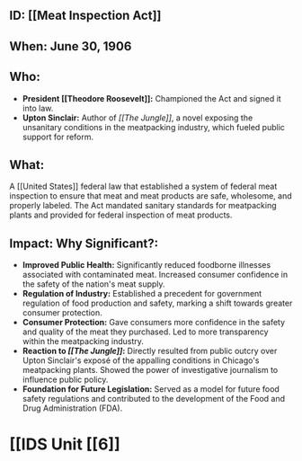 ## ID: [[Meat Inspection Act]]

## When: June 30, 1906

## Who: 
* **President [[Theodore Roosevelt]]:**  Championed the Act and signed it into law.
* **Upton Sinclair:**  Author of *[[The Jungle]]*, a novel exposing the unsanitary conditions in the meatpacking industry, which fueled public support for reform.

## What: 
A [[United States]] federal law that established a system of federal meat inspection to ensure that meat and meat products are safe, wholesome, and properly labeled.  The Act mandated sanitary standards for meatpacking plants and provided for federal inspection of meat products.

## Impact: Why Significant?:
* **Improved Public Health:**  Significantly reduced foodborne illnesses associated with contaminated meat.  Increased consumer confidence in the safety of the nation's meat supply.
* **Regulation of Industry:** Established a precedent for government regulation of food production and safety, marking a shift towards greater consumer protection.
* **Consumer Protection:** Gave consumers more confidence in the safety and quality of the meat they purchased.  Led to more transparency within the meatpacking industry.
* **Reaction to *[[The Jungle]]*:**  Directly resulted from public outcry over Upton Sinclair's exposé of the appalling conditions in Chicago's meatpacking plants.  Showed the power of investigative journalism to influence public policy.
* **Foundation for Future Legislation:** Served as a model for future food safety regulations and contributed to the development of the Food and Drug Administration (FDA).

# [[IDS Unit [[6]]